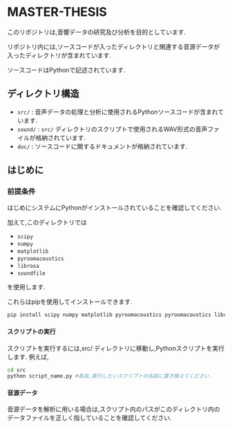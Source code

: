 # MASTER-THESIS

このリポジトリは,音響データの研究及び分析を目的としています.

リポジトリ内には,ソースコードが入ったディレクトリと関連する音源データが入ったディレクトリが含まれています.

ソースコードはPythonで記述されています.

## ディレクトリ構造

- `src/` : 音声データの処理と分析に使用されるPythonソースコードが含まれています.
- `sound/` : `src/` ディレクトリのスクリプトで使用されるWAV形式の音声ファイルが格納されています.
- `doc/` : ソースコードに関するドキュメントが格納されています.

## はじめに

### 前提条件

はじめにシステムにPythonがインストールされていることを確認してください.

加えて,このディレクトリでは

- `scipy`
- `numpy`
- `matplotlib`
- `pyroomacoustics`
- `librosa`
- `soundfile`

を使用します.

これらはpipを使用してインストールできます.

```bash
pip install scipy numpy matplotlib pyroomacoustics pyroomacoustics librosa soundfile
```

#### スクリプトの実行

スクリプトを実行するには,src/ ディレクトリに移動し,Pythonスクリプトを実行します.
例えば,

```bash
cd src
python script_name.py #各自,実行したいスクリプトの名前に置き換えてください.
```

#### 音源データ

音源データを解析に用いる場合は,スクリプト内のパスがこのディレクトリ内のデータファイルを正しく指していることを確認してください.
